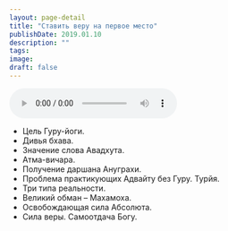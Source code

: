 ```yaml
---
layout: page-detail
title: "Cтавить веру на первое место"
publishDate: 2019.01.10
description: ""
tags:
image:
draft: false
---
```


<audio title="2019.01.10 - Cтавить веру на первое место.mp3" src="/upload/iblock/c85/c85bba32ef7916a1efddbca3ec685938.mp3" controls=""></audio>

* Цель Гуру-йоги.
* Дивья бхава.
* Значение слова Авадхута.
* Атма-вичара.
* Получение даршана Ануграхи.
* Проблема практикующих Адвайту без Гуру. Турйя.
* Три типа реальности.
* Великий обман – Махамоха.
* Освобождающая сила Абсолюта.
* Сила веры. Самоотдача Богу.

  
